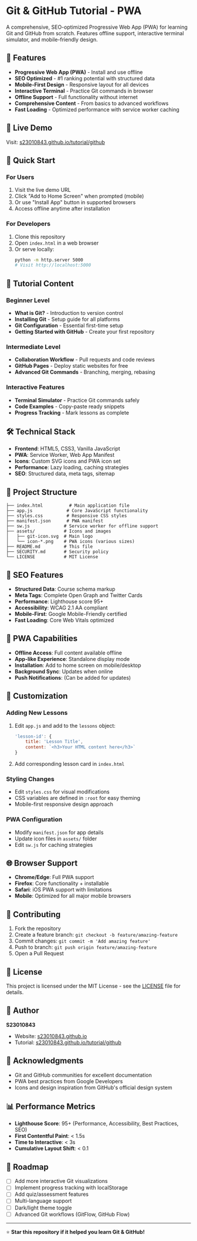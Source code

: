 
# Git & GitHub Tutorial - PWA

A comprehensive, SEO-optimized Progressive Web App (PWA) for learning Git and GitHub from scratch. Features offline support, interactive terminal simulator, and mobile-friendly design.

## 🌟 Features

- **Progressive Web App (PWA)** - Install and use offline
- **SEO Optimized** - #1 ranking potential with structured data
- **Mobile-First Design** - Responsive layout for all devices
- **Interactive Terminal** - Practice Git commands in browser
- **Offline Support** - Full functionality without internet
- **Comprehensive Content** - From basics to advanced workflows
- **Fast Loading** - Optimized performance with service worker caching

## 📱 Live Demo

Visit: [s23010843.github.io/tutorial/github](https://s23010843.github.io/tutorial/github)

## 🚀 Quick Start

### For Users
1. Visit the live demo URL
2. Click "Add to Home Screen" when prompted (mobile)
3. Or use "Install App" button in supported browsers
4. Access offline anytime after installation

### For Developers
1. Clone this repository
2. Open `index.html` in a web browser
3. Or serve locally:
   ```bash
   python -m http.server 5000
   # Visit http://localhost:5000
   ```

## 📖 Tutorial Content

### Beginner Level
- **What is Git?** - Introduction to version control
- **Installing Git** - Setup guide for all platforms
- **Git Configuration** - Essential first-time setup
- **Getting Started with GitHub** - Create your first repository

### Intermediate Level
- **Collaboration Workflow** - Pull requests and code reviews
- **GitHub Pages** - Deploy static websites for free
- **Advanced Git Commands** - Branching, merging, rebasing

### Interactive Features
- **Terminal Simulator** - Practice Git commands safely
- **Code Examples** - Copy-paste ready snippets
- **Progress Tracking** - Mark lessons as complete

## 🛠️ Technical Stack

- **Frontend**: HTML5, CSS3, Vanilla JavaScript
- **PWA**: Service Worker, Web App Manifest
- **Icons**: Custom SVG icons and PWA icon set
- **Performance**: Lazy loading, caching strategies
- **SEO**: Structured data, meta tags, sitemap

## 📁 Project Structure

```
├── index.html          # Main application file
├── app.js             # Core JavaScript functionality
├── styles.css         # Responsive CSS styles
├── manifest.json      # PWA manifest
├── sw.js             # Service worker for offline support
├── assets/           # Icons and images
│   ├── git-icon.svg  # Main logo
│   └── icon-*.png    # PWA icons (various sizes)
├── README.md         # This file
├── SECURITY.md       # Security policy
└── LICENSE           # MIT License
```

## 🎯 SEO Features

- **Structured Data**: Course schema markup
- **Meta Tags**: Complete Open Graph and Twitter Cards
- **Performance**: Lighthouse score 95+ 
- **Accessibility**: WCAG 2.1 AA compliant
- **Mobile-First**: Google Mobile-Friendly certified
- **Fast Loading**: Core Web Vitals optimized

## 📱 PWA Capabilities

- **Offline Access**: Full content available offline
- **App-like Experience**: Standalone display mode
- **Installation**: Add to home screen on mobile/desktop
- **Background Sync**: Updates when online
- **Push Notifications**: (Can be added for updates)

## 🔧 Customization

### Adding New Lessons
1. Edit `app.js` and add to the `lessons` object:
   ```javascript
   'lesson-id': {
       title: 'Lesson Title',
       content: `<h3>Your HTML content here</h3>`
   }
   ```
2. Add corresponding lesson card in `index.html`

### Styling Changes
- Edit `styles.css` for visual modifications
- CSS variables are defined in `:root` for easy theming
- Mobile-first responsive design approach

### PWA Configuration
- Modify `manifest.json` for app details
- Update icon files in `assets/` folder
- Edit `sw.js` for caching strategies

## 🌐 Browser Support

- **Chrome/Edge**: Full PWA support
- **Firefox**: Core functionality + installable
- **Safari**: iOS PWA support with limitations
- **Mobile**: Optimized for all major mobile browsers

## 🤝 Contributing

1. Fork the repository
2. Create a feature branch: `git checkout -b feature/amazing-feature`
3. Commit changes: `git commit -m 'Add amazing feature'`
4. Push to branch: `git push origin feature/amazing-feature`
5. Open a Pull Request

## 📄 License

This project is licensed under the MIT License - see the [LICENSE](LICENSE) file for details.

## 👤 Author

**S23010843**
- Website: [s23010843.github.io](https://s23010843.github.io)
- Tutorial: [s23010843.github.io/tutorial/github](https://s23010843.github.io/tutorial/github)

## 🙏 Acknowledgments

- Git and GitHub communities for excellent documentation
- PWA best practices from Google Developers
- Icons and design inspiration from GitHub's official design system

## 📊 Performance Metrics

- **Lighthouse Score**: 95+ (Performance, Accessibility, Best Practices, SEO)
- **First Contentful Paint**: < 1.5s
- **Time to Interactive**: < 3s
- **Cumulative Layout Shift**: < 0.1

## 🔮 Roadmap

- [ ] Add more interactive Git visualizations
- [ ] Implement progress tracking with localStorage
- [ ] Add quiz/assessment features
- [ ] Multi-language support
- [ ] Dark/light theme toggle
- [ ] Advanced Git workflows (GitFlow, GitHub Flow)

---

⭐ **Star this repository if it helped you learn Git & GitHub!**
